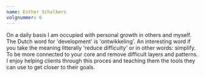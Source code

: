 ```yaml
---
name: Esther Schalkers
volgnummer: 6
---
```


On a daily basis I am occupied with personal growth in others and myself. The Dutch word for 'development' is 'ontwikkeling'. An interesting word if you take the meaning litterally 'reduce difficulty' or in other words: simplify. To be more connected to your core and remove difficult layers and patterns. I enjoy helping clients through this proces and teaching them the tools they can use to get closer to their goals.
